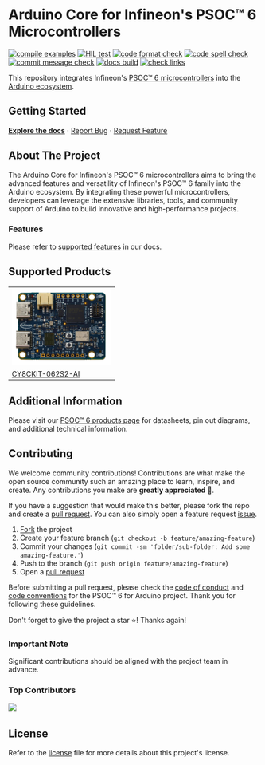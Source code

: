 # Arduino Core for Infineon's PSOC™ 6 Microcontrollers

<!-- PROJECT SHIELDS -->
[![compile examples](https://github.com/Infineon/arduino-core-psoc6/actions/workflows/compile_examples.yml/badge.svg)](https://github.com/Infineon/arduino-core-psoc6/actions/workflows/compile_examples.yml)
[![HIL test](https://github.com/Infineon/arduino-core-psoc6/actions/workflows/hil_checks.yml/badge.svg)](https://github.com/Infineon/arduino-core-psoc6/actions/workflows/hil_unity_checks.yml)
[![code format check](https://github.com/Infineon/arduino-core-psoc6/actions/workflows/code_formatting.yml/badge.svg)](https://github.com/Infineon/arduino-core-psoc6/actions/workflows/code_formatting.yml)
[![code spell check](https://github.com/Infineon/arduino-core-psoc6/actions/workflows/codespell.yml/badge.svg)](https://github.com/Infineon/arduino-core-psoc6/actions/workflows/codespell.yml)
[![commit message check](https://github.com/Infineon/arduino-core-psoc6/actions/workflows/commit_formatting.yml/badge.svg)](https://github.com/Infineon/arduino-core-psoc6/actions/workflows/commit_formatting.yml)
[![docs build](https://readthedocs.org/projects/arduino-core-psoc6/badge/?version=latest)](https://arduino-core-psoc6.readthedocs.io/en/latest/?badge=latest)
[![check links](https://github.com/Infineon/arduino-core-psoc6/actions/workflows/check_links.yml/badge.svg)](https://github.com/Infineon/arduino-core-psoc6/actions/workflows/check_links.yml)

This repository integrates Infineon's [PSOC™ 6 microcontrollers](https://www.infineon.com/cms/en/product/microcontroller/32-bit-psoc-arm-cortex-microcontroller/psoc-6-32-bit-arm-cortex-m4-mcu/) into the [Arduino ecosystem](https://www.arduino.cc/en/main/software).

## Getting Started

[**Explore the docs**](https://arduino-core-psoc6.readthedocs.io/en/latest/)
· [Report Bug](https://github.com/Infineon/arduino-core-psoc6/issues/new?labels=bug&template=bug_report.md)
· [Request Feature](https://github.com/Infineon/arduino-core-psoc6/issues/new?labels=enhancement&template=feature_request.md)

## About The Project

The Arduino Core for Infineon's PSOC™ 6 microcontrollers aims to bring the advanced features and versatility of Infineon's PSOC™ 6 family into the Arduino ecosystem. By integrating these powerful microcontrollers, developers can leverage the extensive libraries, tools, and community support of Arduino to build innovative and high-performance projects.

### Features

Please refer to [supported features](https://arduino-core-psoc6.readthedocs.io/en/latest/supported-features.html) in our docs.

## Supported Products

<table>
    <tr>
        <td><img src="docs/img/board_CY8CKIT-062S2-AI.png" width=200></td>
    </tr>
    <tr>
        <td style="test-align : center"><a href="https://www.infineon.com/cms/en/product/evaluation-boards/cy8ckit-062s2-ai/">CY8CKIT-062S2-AI</a></td>
    </tr>
</table>

## Additional Information

Please visit our [PSOC™ 6 products page](https://www.infineon.com/products/microcontroller/32-bit-psoc-arm-cortex/psoc-6-m4-mcu) for datasheets, pin out diagrams, and additional technical information.

## Contributing

We welcome community contributions! Contributions are what make the open source community such an amazing place to learn, inspire, and create. Any contributions you make are **greatly appreciated** 👐.

If you have a suggestion that would make this better, please fork the repo and create a [pull request](https://github.com/Infineon/arduino-core-psoc6/pulls). You can also simply open a feature request [issue](https://github.com/Infineon/arduino-core-psoc6/issues).

1. [Fork](https://github.com/Infineon/arduino-core-psoc6/fork) the project
2. Create your feature branch (`git checkout -b feature/amazing-feature`)
3. Commit your changes (`git commit -sm 'folder/sub-folder: Add some amazing-feature.'`)
4. Push to the branch (`git push origin feature/amazing-feature`)
5. Open a [pull request](https://github.com/Infineon/arduino-core-psoc6/pulls)

Before submitting a pull request, please check the [code of conduct](https://github.com/Infineon/arduino-core-psoc6/blob/main/CODE_OF_CONDUCT.md) and [code conventions](https://github.com/Infineon/arduino-core-psoc6/blob/main/CODE_CONVENTIONS.md) for the PSOC™ 6 for Arduino project. Thank you for following these guidelines.

Don't forget to give the project a star :star:! Thanks again!

### Important Note

Significant contributions should be aligned with the project team in advance.

### Top Contributors

<a href="https://github.com/Infineon/arduino-core-psoc6/graphs/contributors">
  <img src="https://contrib.rocks/image?repo=Infineon/arduino-core-psoc6&max=50&columns=50" />
</a>

## License
Refer to the [license](LICENSE.md) file for more details about this project's license.